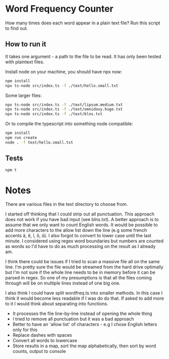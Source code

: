 # Word Frequency Counter

How many times does each word appear in a plain text file? Run this script to find out.

## How to run it

It takes one argument - a path to the file to be read. It has only been tested with plaintext files.

Install node on your machine, you should have npx now:

```bash
npm install
npx ts-node src/index.ts -f ./text/hello.small.txt
```

Some larger files:

```bash
npx ts-node src/index.ts -f ./text/lipsum.medium.txt
npx ts-node src/index.ts -f ./text/omnidoxy.huge.txt
npx ts-node src/index.ts -f ./text/blns.txt
```

Or to compile the typescript into something node compatible:

```bash
npm install
npm run create
node . -f text/hello.small.txt
```

## Tests

```bash
npm t
```

# Notes

There are various files in the text directory to choose from.

I started off thinking that I could strip out all punctuation. This approach does not work if you have bad input (see blns.txt). A better approach is to assume that we only want to count English words. It would be possible to add more characters to the allow list down the line (e.g some french accents â, ê, î, ô, û). I also forgot to convert to lower case until the last minute. I considered using regex word boundaries but numbers are counted as words so I'd have to do as much processing on the result as I already am.

I think there could be issues if I tried to scan a massive file all on the same line. I'm pretty sure the file would be streamed from the hard drive optimally but I'm not sure if the whole line needs to be in memory before it can be parsed in regex. So one of my presumptions is that all the files coming through will be on multiple lines instead of one big one.

I also think I could have split wordfreq.ts into smaller methods. In this case I think it would become less readable if I was do do that. If asked to add more to it I would think about separating into functions.

 - It processes the file line-by-line instead of opening the whole thing
 - I tried to remove all punctuation but it was a bad approach
 - Better to have an 'allow list' of characters - e.g I chose English letters only for this
 - Replace dashes with spaces
 - Convert all words to lowercase
 - Store results in a map, sort the map alphabetically, then sort by word counts, output to console
 